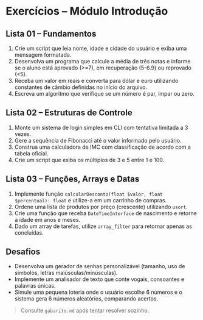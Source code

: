 # Exercícios – Módulo Introdução

## Lista 01 – Fundamentos
1. Crie um script que leia nome, idade e cidade do usuário e exiba uma mensagem formatada.
2. Desenvolva um programa que calcule a média de três notas e informe se o aluno está aprovado (>=7), em recuperação (5-6.9) ou reprovado (<5).
3. Receba um valor em reais e converta para dólar e euro utilizando constantes de câmbio definidas no início do arquivo.
4. Escreva um algoritmo que verifique se um número é par, ímpar ou zero.

## Lista 02 – Estruturas de Controle
1. Monte um sistema de login simples em CLI com tentativa limitada a 3 vezes.
2. Gere a sequência de Fibonacci até o valor informado pelo usuário.
3. Construa uma calculadora de IMC com classificação de acordo com a tabela oficial.
4. Crie um script que exiba os múltiplos de 3 e 5 entre 1 e 100.

## Lista 03 – Funções, Arrays e Datas
1. Implemente função `calcularDesconto(float $valor, float $percentual): float` e utilize-a em um carrinho de compras.
2. Ordene uma lista de produtos por preço (crescente) utilizando `usort`.
3. Crie uma função que receba `DateTimeInterface` de nascimento e retorne a idade em anos e meses.
4. Dado um array de tarefas, utilize `array_filter` para retornar apenas as concluídas.

## Desafios
- Desenvolva um gerador de senhas personalizável (tamanho, uso de símbolos, letras maiúsculas/minúsculas).
- Implemente um analisador de texto que conte vogais, consoantes e palavras únicas.
- Simule uma pequena loteria onde o usuário escolhe 6 números e o sistema gera 6 números aleatórios, comparando acertos.

> Consulte `gabarito.md` após tentar resolver sozinho.
